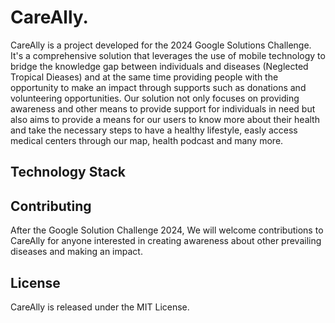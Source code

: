 # CareAlly.
CareAlly is a project developed for the 2024 Google Solutions Challenge. It's a comprehensive solution that leverages the use of mobile technology 
to bridge the knowledge gap between individuals and diseases (Neglected Tropical Dieases) and at the same time providing people with the opportunity to make an impact through supports such as 
donations and volunteering opportunities. Our solution not only focuses on providing awareness and other means to provide support for individuals in need but also aims to provide a means for our users to know more about their health and take the necessary steps to have a healthy lifestyle, easly access medical centers through our map, health podcast and many more.



## Technology Stack


## Contributing
After the Google Solution Challenge 2024, We will welcome contributions to CareAlly for anyone interested in creating awareness about other prevailing diseases and making an impact.

## License
CareAlly is released under the MIT License. 
